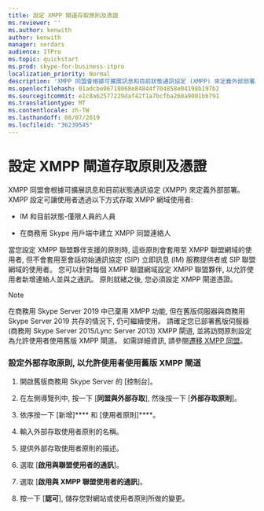 ```yaml
---
title: 設定 XMPP 閘道存取原則及憑證
ms.reviewer: ''
ms.author: kenwith
author: kenwith
manager: serdars
audience: ITPro
ms.topic: quickstart
ms.prod: skype-for-business-itpro
localization_priority: Normal
description: 'XMPP 同盟會根據可擴展訊息和目前狀態通訊協定 (XMPP) 來定義外部部署。 XMPP 設定可讓使用者透過以下方式存取 XMPP 網域使用者:'
ms.openlocfilehash: 01adcbe06718068e84844f704858e04198b197b2
ms.sourcegitcommit: e1c8a62577229daf42f1a7bcfba268a9001bb791
ms.translationtype: MT
ms.contentlocale: zh-TW
ms.lasthandoff: 08/07/2019
ms.locfileid: "36239545"
---
```

# <a name="configure-xmpp-gateway-access-policies-and-certificates"></a>設定 XMPP 閘道存取原則及憑證

XMPP 同盟會根據可擴展訊息和目前狀態通訊協定 (XMPP) 來定義外部部署。 XMPP 設定可讓使用者透過以下方式存取 XMPP 網域使用者:
  
- IM 和目前狀態-僅限人員的人員
    
- 在商務用 Skype 用戶端中建立 XMPP 同盟連絡人
    
當您設定 XMPP 聯盟夥伴支援的原則時, 這些原則會套用至 XMPP 聯盟網域的使用者, 但不會套用至會話初始通訊協定 (SIP) 立即訊息 (IM) 服務提供者或 SIP 聯盟網域的使用者。 您可以針對每個 XMPP 聯盟網域設定 XMPP 聯盟夥伴, 以允許使用者新增連絡人並與之通訊。 原則就緒之後, 您必須設定 XMPP 閘道憑證。 
  
> [!NOTE]
> 在商務用 Skype Server 2019 中已棄用 XMPP 功能, 但在舊版伺服器與商務用 Skype Server 2019 共存的情況下, 仍可繼續使用。 請確定您已部署舊版伺服器 (商務用 Skype Server 2015/Lync Server 2013) XMPP 閘道, 並將訪問原則設定為允許使用者使用舊版 XMPP 閘道。 如需詳細資訊, 請參閱[遷移 XMPP 同盟](migrating-xmpp-federation.md)。 
  
### <a name="configure-an-external-access-policy-to-enable-users-for-legacy-xmpp-gateway"></a>設定外部存取原則, 以允許使用者使用舊版 XMPP 閘道

1. 開啟舊版商務用 Skype Server 的 [控制台]。
    
2. 在左側導覽列中, 按一下 [**同盟與外部存取**], 然後按一下 [**外部存取原則**]。
    
3. 依序按一下 [新增]**** 和 [使用者原則]****。
    
4. 輸入外部存取使用者原則的名稱。
    
5. 提供外部存取使用者原則的描述。
    
6. 選取 [**啟用與聯盟使用者的通訊**]。
    
7. 選取 [**啟用與 XMPP 聯盟使用者的通訊**]。
    
8. 按一下 [**認可**], 儲存您對網站或使用者原則所做的變更。 
    

